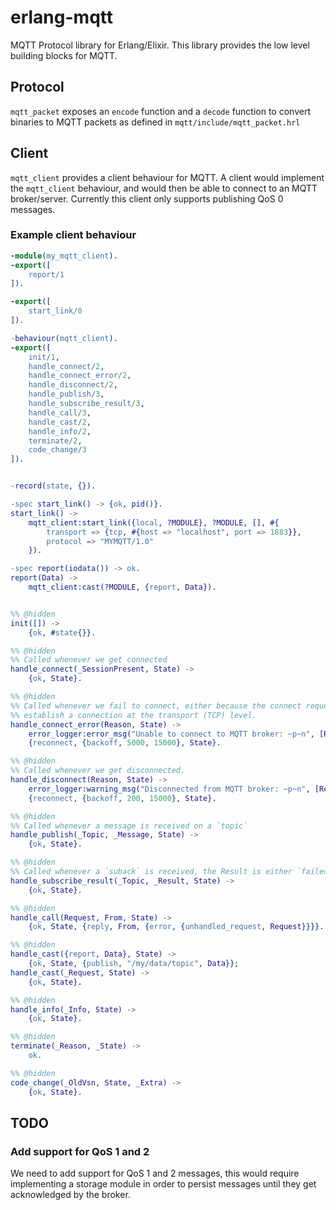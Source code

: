 # erlang-mqtt

MQTT Protocol library for Erlang/Elixir. This library provides the low level building blocks for MQTT.

## Protocol

`mqtt_packet` exposes an `encode` function and a `decode` function to convert binaries to MQTT packets as defined in
`mqtt/include/mqtt_packet.hrl`

## Client

`mqtt_client` provides a client behaviour for MQTT. A client would implement the `mqtt_client` behaviour, and would then
be able to connect to an MQTT broker/server. Currently this client only supports publishing QoS 0 messages.

### Example client behaviour

```erlang
-module(my_mqtt_client).
-export([
    report/1
]).

-export([
    start_link/0
]).

-behaviour(mqtt_client).
-export([
    init/1,
    handle_connect/2,
    handle_connect_error/2,
    handle_disconnect/2,
    handle_publish/3,
    handle_subscribe_result/3,
    handle_call/3,
    handle_cast/2,
    handle_info/2,
    terminate/2,
    code_change/3
]).


-record(state, {}).

-spec start_link() -> {ok, pid()}.
start_link() ->
    mqtt_client:start_link({local, ?MODULE}, ?MODULE, [], #{
        transport => {tcp, #{host => "localhost", port => 1883}},
        protocol => "MYMQTT/1.0"
    }).

-spec report(iodata()) -> ok.
report(Data) ->
    mqtt_client:cast(?MODULE, {report, Data}).


%% @hidden
init([]) ->
    {ok, #state{}}.

%% @hidden
%% Called whenever we get connected
handle_connect(_SessionPresent, State) ->
    {ok, State}.

%% @hidden
%% Called whenever we fail to connect, either because the connect request was rejected, or because we failed to
%% establish a connection at the transport (TCP) level.
handle_connect_error(Reason, State) ->
    error_logger:error_msg("Unable to connect to MQTT broker: ~p~n", [Reason]),
    {reconnect, {backoff, 5000, 15000}, State}.

%% @hidden
%% Called whenever we get disconnected.
handle_disconnect(Reason, State) ->
    error_logger:warning_msg("Disconnected from MQTT broker: ~p~n", [Reason]),
    {reconnect, {backoff, 200, 15000}, State}.

%% @hidden
%% Called whenever a message is received on a `topic`
handle_publish(_Topic, _Message, State) ->
    {ok, State}.

%% @hidden
%% Called whenever a `suback` is received, the Result is either `failed` or the granted QoS level.
handle_subscribe_result(_Topic, _Result, State) ->
    {ok, State}.

%% @hidden
handle_call(Request, From, State) ->
    {ok, State, {reply, From, {error, {unhandled_request, Request}}}}.

%% @hidden
handle_cast({report, Data}, State) ->
    {ok, State, {publish, "/my/data/topic", Data}};
handle_cast(_Request, State) ->
    {ok, State}.

%% @hidden
handle_info(_Info, State) ->
    {ok, State}.

%% @hidden
terminate(_Reason, _State) ->
    ok.

%% @hidden
code_change(_OldVsn, State, _Extra) ->
    {ok, State}.
```

## TODO

### Add support for QoS 1 and 2

We need to add support for QoS 1 and 2 messages, this would require implementing a storage module in order to persist
messages until they get acknowledged by the broker.
